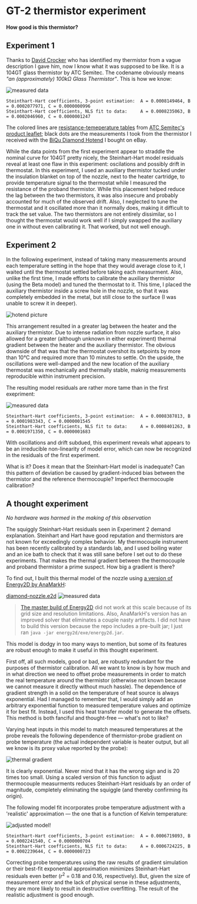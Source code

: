 # GT-2 thermistor experiment

**How good is this thermistor?**

## Experiment 1

Thanks to [David Crocker](https://github.com/dc42) who has identified my thermistor from a vague description I gave him, now I know what it was supposed to be like. It is a 104GT glass thermistor by ATC Semitec. The codename obviously means *"an (approximately) 100k&Omega; Glass Thermistor"*. This is how we know:

![measured data](SH-fit.1.png)

```
Steinthart-Hart coefficients, 3-point estimation:  A = 0.0008149464, B = 0.0002077971, C = 0.0000000996
Steinthart-Hart coefficients, NLS fit to data:     A = 0.0008235063, B = 0.0002046960, C = 0.0000001247
```

The colored lines are [resistance-temeperature tables](https://github.com/selkovjr/gt-2-thermistor-experiment/blob/master/gt-2-glass-thermistors.tab) from [ATC Semitec's product leaflet](http://www.atcsemitec.co.uk/gt-2-glass-thermistors.html); black dots are the measurements I took from the thermistor I received with the [BiQu Diamond Hotend](https://www.biqu.equipment/products/diamond-3d-printer-extruder-reprap-hotend-3d-v6-heatsink-3-in-1-out-multi-nozzle-extruder-prusa-i3-kit-for-1-75-0-4mm) I bought on eBay.

While the data points from the first experiment appear to straddle the nominal curve for 104GT pretty nicely, the Steinhart-Hart model residuals reveal at least one flaw in this experiment: oscilations and possibly drift in thermostat. In this experiment, I used an auxiliary thermistor tucked under the insulation blanket on top of the nozzle, next to the heater cartridge, to provide temperature signal to the thermostat while I measured the resistance of the proband thermistor. While this placement helped reduce the lag between the two thermistors, it was also insecure and probably accounted for much of the observed drift. Also, I neglected to tune the thermostat and it oscillated more than it normally does, making it difficult to track the set value. The two thermistors are not entirely dissimilar, so I thought the thermostat would work well if I simply swapped the auxiliary one in without even calibrating it. That worked, but not well enough.


## Experiment 2

In the following experiment, instead of taking many measurements around each temperature setting in the hope that they would average close to it, I waited until the thermostat settled before taking each measurment. Also, unlike the first time, I made efforts to calibrate the auxiliary thermistor (using the Beta model) and tuned the thermostat to it. This time, I placed the auxiliary thermistor inside a screw hole in the nozzle, so that it was completely embedded in the metal, but still close to the surface (I was unable to screw it in deeper).

![hotend picture](diamond-hotend.png)

This arrangement resulted in a greater lag between the heater and the auxiliary thermistor. Due to intense radiation from nozzle surface, it also allowed for a greater (although unknown in either experiment) thermal gradient between the heater and the auxiliary thermistor. The obvious downside of that was that the thermostat overshot its setpoints by more than 10&deg;C and required more than 10 minutes to settle. On the upside, the oscillations were well-damped and the new location of the auxiliary thermostat was mechanically and thermally stable, maknig measurements reproducible within instrument precision.

The resulting model residuals are rather more tame than in the first exepriment:

![measured data](SH-fit.2.png)

```
Steinthart-Hart coefficients, 3-point estimation:  A = 0.0008387813, B = 0.0001983343, C = 0.0000001545
Steinthart-Hart coefficients, NLS fit to data:     A = 0.0008401263, B = 0.0001971350, C = 0.0000001683
```

With oscillations and drift subdued, this experiment reveals what appears to be an irreducible non-linearity of model error, which can now be recognized in the residuals of the first experiment.

What is it? Does it mean that the Steinhart-Hart model is inadequate? Can this pattern of deviation be caused by gradient-induced bias between the thermistor and the reference thermocouple? Imperfect thermocouple calibration?

## A thought experiment

*No hardware was harmed in the making of this observation*

The squiggly Steinhart-Hart residuals seen in Experiment 2 demand explanation. Steinhart and Hart have good reputation and thermistors are not known for exceedingly complex behavior. My thermocouple instrument has been recently calibrated by a standards lab, and I used boiling water and an ice bath to check that it was still sane before I set out to do these experiments. That makes the thermal gradient between the thermocouple and proband thermistor a prime suspect. How big a gradient is there?

To find out, I built this thermal model of the nozzle using [a version of Energy2D by AnaMarkH](https://github.com/AnaMarkH/energy2d):

[diamond-nozzle.e2d](diamond-nozzle.e2d)
![measured data](diamond-hotend-200C.png)

> [The master build of Energy2D](http://energy.concord.org/energy2d/) did not work at this scale because of its grid size and resolution limitations. Also, AnaMarkH's version has an improved solver that eliminates a couple nasty artifacts. I did not have to build this version because the repo includes a pre-built jar; I just ran `java -jar energy2d/exe/energy2d.jar`.

This model is dodgy in too many ways to mention, but some of its features are robust enough to make it useful in this thought experiment.

First off, all such models, good or bad, are robustly redundant for the purposes of thermistor calibration. All we want to know is by how much and in what direction we need to offset probe measurements in order to match the real temperature around the thermistor (otherwise not known because we cannot measure it directly without much hassle). The dependence of gradient strength in a solid on the temperature of heat source is always exponential. Had I managed to remember that, I would simply add an arbitrary exponential function to measured temperature values and optimize it for best fit. Instead, I used this heat transfer model to generate the offsets. This method is both fanciful and thought-free &mdash; what's not to like?

Varying heat inputs in this model to match measured temperatures at the probe reveals the following dependence of thermistor-probe gradient on probe temperature (the actual independent variable is heater output, but all we know is its proxy value reported by the probe):

![thermal gradient](gradient.png)

It is clearly exponential. Never mind that it has the wrong sign and is 20 times too small. Using a scaled version of this function to adjust thermocouple measurments reduces Steinhart-Hart residuals by an order of magnitude, completely eliminating the squiggle (and thereby confirming its origin).

The following model fit incorporates probe temperature adjustment with a 'realistic' approximation &mdash; the one that is a function of Kelvin temperature:

![adjusted model!](SH-fit.corrected.png)

```
Steinthart-Hart coefficients, 3-point estimation:  A = 0.0006719893, B = 0.0002241540, C = 0.0000000704
Steinthart-Hart coefficients, NLS fit to data:     A = 0.0006724225, B = 0.0002239644, C = 0.0000000723
```

Correcting probe temperatures using the raw results of gradient simulation or their best-fit exponential approximation minimizes Steinhart-Hart residuals even better (*r*<sup>2</sup> = 0.18 and 0.16, respectively). But, given the size of measurement error and the lack of physical sense in these adjustments, they are more likely to result in destructive overfitting. The result of the realistic adjustment is good enough.

